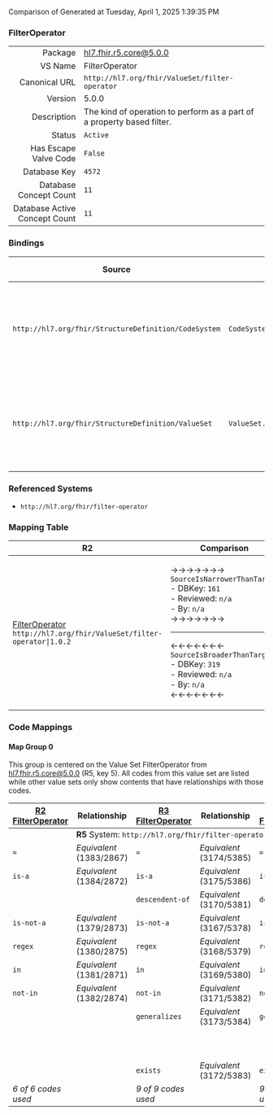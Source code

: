Comparison of 
Generated at Tuesday, April 1, 2025 1:39:35 PM

### FilterOperator

|      |     |
| ---: | --- |
| Package | hl7.fhir.r5.core@5.0.0 |
| VS Name | FilterOperator |
| Canonical URL | `http://hl7.org/fhir/ValueSet/filter-operator` |
| Version | 5.0.0 |
| Description | The kind of operation to perform as a part of a property based filter. |
| Status | `Active` |
| Has Escape Valve Code | `False` |
| Database Key | `4572` |
| Database Concept Count | `11` |
| Database Active Concept Count | `11` |
### Bindings

| Source | Element | Binding | Strength | Element Short |
| ------ | ------- | ------- | -------- | ------------- |
| `http://hl7.org/fhir/StructureDefinition/CodeSystem` | `CodeSystem.filter.operator` | `http://hl7.org/fhir/ValueSet/filter-operator\|5.0.0` | `Required` | = \| is-a \| descendent-of \| is-not-a \| regex \| in \| not-in \| generalizes \| child-of \| descendent-leaf \| exists |
| `http://hl7.org/fhir/StructureDefinition/ValueSet` | `ValueSet.compose.include.filter.op` | `http://hl7.org/fhir/ValueSet/filter-operator\|5.0.0` | `Required` | = \| is-a \| descendent-of \| is-not-a \| regex \| in \| not-in \| generalizes \| child-of \| descendent-leaf \| exists |

### Referenced Systems

* `http://hl7.org/fhir/filter-operator`
### Mapping Table

| R2 | Comparison | R3 | Comparison | R4 | Comparison | R4B | Comparison | R5
| --- | --- | --- | --- | --- | --- | --- | --- | ---
| [FilterOperator](/docs/R2/ValueSets/FilterOperator.md)<br/> `http://hl7.org/fhir/ValueSet/filter-operator\|1.0.2` | →→→→→→→<br/>`SourceIsNarrowerThanTarget`<br/>- DBKey: `161`<br/>- Reviewed: `n/a`<br/>- By: `n/a`<br/>→→→→→→→<hr/>←←←←←←←<br/>`SourceIsBroaderThanTarget`<br/>- DBKey: `319`<br/>- Reviewed: `n/a`<br/>- By: `n/a`<br/>←←←←←←←| [FilterOperator](/docs/R3/ValueSets/FilterOperator.md)<br/> `http://hl7.org/fhir/ValueSet/filter-operator\|3.0.2` | →→→→→→→<br/>`Equivalent`<br/>- DBKey: `382`<br/>- Reviewed: `n/a`<br/>- By: `n/a`<br/>→→→→→→→<hr/>←←←←←←←<br/>`Equivalent`<br/>- DBKey: `605`<br/>- Reviewed: `n/a`<br/>- By: `n/a`<br/>←←←←←←←| [FilterOperator](/docs/R4/ValueSets/FilterOperator.md)<br/> `http://hl7.org/fhir/ValueSet/filter-operator\|4.0.1` | →→→→→→→<br/>`Equivalent`<br/>- DBKey: `1511`<br/>- Reviewed: `n/a`<br/>- By: `n/a`<br/>→→→→→→→<hr/>←←←←←←←<br/>`Equivalent`<br/>- DBKey: `1512`<br/>- Reviewed: `n/a`<br/>- By: `n/a`<br/>←←←←←←←| [FilterOperator](/docs/R4B/ValueSets/FilterOperator.md)<br/> `http://hl7.org/fhir/ValueSet/filter-operator\|4.3.0` | →→→→→→→<br/>`SourceIsNarrowerThanTarget`<br/>- DBKey: `827`<br/>- Reviewed: `n/a`<br/>- By: `n/a`<br/>→→→→→→→<hr/>←←←←←←←<br/>`SourceIsBroaderThanTarget`<br/>- DBKey: `1088`<br/>- Reviewed: `n/a`<br/>- By: `n/a`<br/>←←←←←←←| [FilterOperator](/docs/R5/ValueSets/FilterOperator.md)<br/> `http://hl7.org/fhir/ValueSet/filter-operator\|5.0.0` 

### Code Mappings


#### Map Group 0

This group is centered on the Value Set FilterOperator from hl7.fhir.r5.core@5.0.0 (R5, key 5).
All codes from this value set are listed while other value sets only show contents that have relationships with those codes.

| [R2 FilterOperator](/docs/R2/ValueSets/FilterOperator.md)| Relationship | [R3 FilterOperator](/docs/R3/ValueSets/FilterOperator.md)| Relationship | [R4 FilterOperator](/docs/R4/ValueSets/FilterOperator.md)| Relationship | [R4B FilterOperator](/docs/R4B/ValueSets/FilterOperator.md)| Relationship | R5 FilterOperator
| --- | --- | --- | --- | --- | --- | --- | --- | ---
| <td colspan="8">**R5** System: `http://hl7.org/fhir/filter-operator`
| `=`| _Equivalent_ <br/>(1383/2867)| `=`| _Equivalent_ <br/>(3174/5385)| `=`| _Equivalent_ <br/>(16030/16031)| `=`| _Equivalent_ <br/>(7732/10027)| **`=`**
| `is-a`| _Equivalent_ <br/>(1384/2872)| `is-a`| _Equivalent_ <br/>(3175/5386)| `is-a`| _Equivalent_ <br/>(16032/16033)| `is-a`| _Equivalent_ <br/>(7733/10034)| **`is-a`**
| | | `descendent-of`| _Equivalent_ <br/>(3170/5381)| `descendent-of`| _Equivalent_ <br/>(16034/16035)| `descendent-of`| _Equivalent_ <br/>(7728/10030)| **`descendent-of`**
| `is-not-a`| _Equivalent_ <br/>(1379/2873)| `is-not-a`| _Equivalent_ <br/>(3167/5378)| `is-not-a`| _Equivalent_ <br/>(16036/16037)| `is-not-a`| _Equivalent_ <br/>(7725/10035)| **`is-not-a`**
| `regex`| _Equivalent_ <br/>(1380/2875)| `regex`| _Equivalent_ <br/>(3168/5379)| `regex`| _Equivalent_ <br/>(16038/16039)| `regex`| _Equivalent_ <br/>(7726/10037)| **`regex`**
| `in`| _Equivalent_ <br/>(1381/2871)| `in`| _Equivalent_ <br/>(3169/5380)| `in`| _Equivalent_ <br/>(16040/16041)| `in`| _Equivalent_ <br/>(7727/10033)| **`in`**
| `not-in`| _Equivalent_ <br/>(1382/2874)| `not-in`| _Equivalent_ <br/>(3171/5382)| `not-in`| _Equivalent_ <br/>(16042/16043)| `not-in`| _Equivalent_ <br/>(7729/10036)| **`not-in`**
| | | `generalizes`| _Equivalent_ <br/>(3173/5384)| `generalizes`| _Equivalent_ <br/>(16044/16045)| `generalizes`| _Equivalent_ <br/>(7731/10032)| **`generalizes`**
| | | | | | | | | **`child-of`**
| | | | | | | | | **`descendent-leaf`**
| | | `exists`| _Equivalent_ <br/>(3172/5383)| `exists`| _Equivalent_ <br/>(16046/16047)| `exists`| _Equivalent_ <br/>(7730/10031)| **`exists`**
| *6 of 6 codes used* | | *9 of 9 codes used* | | *9 of 9 codes used* | | *9 of 9 codes used* | | *11 of 11 codes used* 

